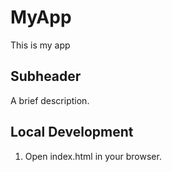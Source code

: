 # MyApp
This is my app

## Subheader

A brief description.

## Local Development

1. Open index.html in your browser.
